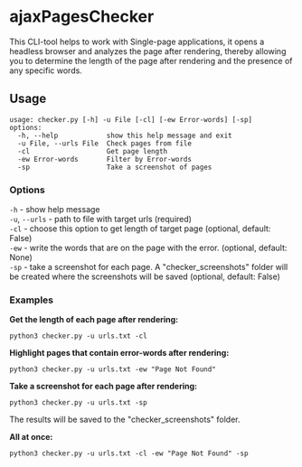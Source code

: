 # ajaxPagesChecker
This CLI-tool helps to work with Single-page applications, it opens a headless browser and analyzes the page after rendering, thereby allowing you to determine the length of the page after rendering and the presence of any specific words. 
 
## Usage
```
usage: checker.py [-h] -u File [-cl] [-ew Error-words] [-sp]
options:
  -h, --help            show this help message and exit
  -u File, --urls File  Check pages from file
  -cl                   Get page length
  -ew Error-words       Filter by Error-words
  -sp                   Take a screenshot of pages
```
### Options
`-h` - show help message  
`-u`, `--urls` - path to file with target urls (required)  
`-cl` - choose this option to get length of target page (optional, default: False)  
`-ew` - write the words that are on the page with the error. (optional, default: None)  
`-sp` - take a screenshot for each page. A "checker_screenshots" folder will be created where the screenshots will be saved (optional, default: False)

### Examples
**Get the length of each page after rendering:**
```shell
python3 checker.py -u urls.txt -cl
```

**Highlight pages that contain error-words after rendering:**
```shell
python3 checker.py -u urls.txt -ew "Page Not Found"
```

**Take a screenshot for each page after rendering:**
```shell
python3 checker.py -u urls.txt -sp
```
The results will be saved to the "checker_screenshots" folder.


**All at once:**
```shell
python3 checker.py -u urls.txt -cl -ew "Page Not Found" -sp
```
